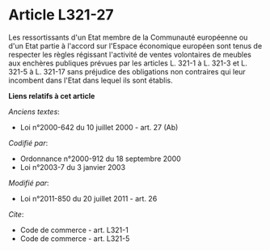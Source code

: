# Article L321-27

Les ressortissants d'un Etat membre de la Communauté européenne ou d'un Etat partie à l'accord sur l'Espace économique
européen sont tenus de respecter les règles régissant l'activité de ventes volontaires de meubles aux enchères publiques
prévues par les articles L. 321-1 à L. 321-3 et L. 321-5 à L. 321-17 sans préjudice des obligations non contraires qui leur
incombent dans l'Etat dans lequel ils sont établis.

**Liens relatifs à cet article**

_Anciens textes_:

  - Loi n°2000-642 du 10 juillet 2000 - art. 27 (Ab)

_Codifié par_:

  - Ordonnance n°2000-912 du 18 septembre 2000
  - Loi n°2003-7 du 3 janvier 2003

_Modifié par_:

  - Loi n°2011-850 du 20 juillet 2011 - art. 26

_Cite_:

  - Code de commerce - art. L321-1
  - Code de commerce - art. L321-5
